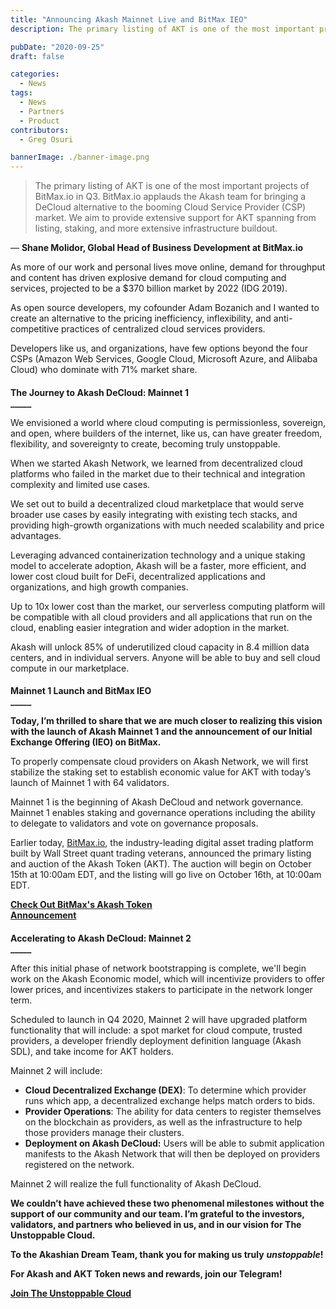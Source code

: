 ```yaml
---
title: "Announcing Akash Mainnet Live and BitMax IEO"
description: The primary listing of AKT is one of the most important projects of BitMax.io in Q3. BitMax.io applauds the Akash team for bringing a DeCloud alternative to the booming Cloud Service Provider (CSP) market.

pubDate: "2020-09-25"
draft: false

categories:
  - News
tags:
  - News
  - Partners
  - Product
contributors:
  - Greg Osuri

bannerImage: ./banner-image.png
---
```


> The primary listing of AKT is one of the most important projects of BitMax.io in Q3. BitMax.io applauds the Akash team for bringing a DeCloud alternative to the booming Cloud Service Provider (CSP) market. We aim to provide extensive support for AKT spanning from listing, staking, and more extensive infrastructure buildout.

— **Shane Molidor, Global Head of Business Development at BitMax.io**

As more of our work and personal lives move online, demand for throughput and content has driven explosive demand for cloud computing and services, projected to be a $370 billion market by 2022 (IDG 2019).

As open source developers, my cofounder Adam Bozanich and I wanted to create an alternative to the pricing inefficiency, inflexibility, and anti-competitive practices of centralized cloud services providers.

Developers like us, and organizations, have few options beyond the four CSPs (Amazon Web Services, Google Cloud, Microsoft Azure, and Alibaba Cloud) who dominate with 71% market share.

####

**The Journey to Akash DeCloud: Mainnet 1**  
**\_\_\_\_\_**

We envisioned a world where cloud computing is permissionless, sovereign, and open, where builders of the internet, like us, can have greater freedom, flexibility, and sovereignty to create, becoming truly unstoppable.

When we started Akash Network, we learned from decentralized cloud platforms who failed in the market due to their technical and integration complexity and limited use cases.

We set out to build a decentralized cloud marketplace that would serve broader use cases by easily integrating with existing tech stacks, and providing high-growth organizations with much needed scalability and price advantages.

Leveraging advanced containerization technology and a unique staking model to accelerate adoption, Akash will be a faster, more efficient, and lower cost cloud built for DeFi, decentralized applications and organizations, and high growth companies.

Up to 10x lower cost than the market, our serverless computing platform will be compatible with all cloud providers and all applications that run on the cloud, enabling easier integration and wider adoption in the market.

Akash will unlock 85% of underutilized cloud capacity in 8.4 million data centers, and in individual servers. Anyone will be able to buy and sell cloud compute in our marketplace.

####

**Mainnet 1 Launch and BitMax IEO**  
**\_\_\_\_\_**

**Today, I’m thrilled to share that we are much closer to realizing this vision with the launch of Akash Mainnet 1 and the announcement of our Initial Exchange Offering (IEO) on BitMax.**

To properly compensate cloud providers on Akash Network, we will first stabilize the staking set to establish economic value for AKT with today’s launch of Mainnet 1 with 64 validators.

Mainnet 1 is the beginning of Akash DeCloud and network governance. Mainnet 1 enables staking and governance operations including the ability to delegate to validators and vote on governance proposals.

Earlier today, [BitMax.io](https://bitmax.io/), the industry-leading digital asset trading platform built by Wall Street quant trading veterans, announced the primary listing and auction of the Akash Token (AKT). The auction will begin on October 15th at 10:00am EDT, and the listing will go live on October 16th, at 10:00am EDT.

[**Check Out BitMax's Akash Token**  
**Announcement**](https://bitmaxhelp.zendesk.com/hc/en-us/articles/360056045413-Join-Upcoming-Auctions-for-Exclusive-Primary-Listing-of-Akash-AKT-)

####

**Accelerating to Akash DeCloud: Mainnet 2**  
**\_\_\_\_\_**

After this initial phase of network bootstrapping is complete, we'll begin work on the Akash Economic model, which will incentivize providers to offer lower prices, and incentivizes stakers to participate in the network longer term.

Scheduled to launch in Q4 2020, Mainnet 2 will have upgraded platform functionality that will include: a spot market for cloud compute, trusted providers, a developer friendly deployment definition language (Akash SDL), and take income for AKT holders.

Mainnet 2 will include:

- **Cloud Decentralized Exchange (DEX)**: To determine which provider runs which app, a decentralized exchange helps match orders to bids.
- **Provider Operations**: The ability for data centers to register themselves on the blockchain as providers, as well as the infrastructure to help those providers manage their clusters.
- **Deployment on Akash DeCloud:** Users will be able to submit application manifests to the Akash Network that will then be deployed on providers registered on the network.

Mainnet 2 will realize the full functionality of Akash DeCloud.

**We couldn’t have achieved these two phenomenal milestones without the support of our community and our team. I’m grateful to the investors, validators, and partners who believed in us, and in our vision for The Unstoppable Cloud.**

**To the Akashian Dream Team, thank you for making us truly** _**unstoppable**_**!**

**For Akash and AKT Token news and rewards, join our Telegram!**

[**Join The Unstoppable Cloud**](https://t.me/AkashNW)

